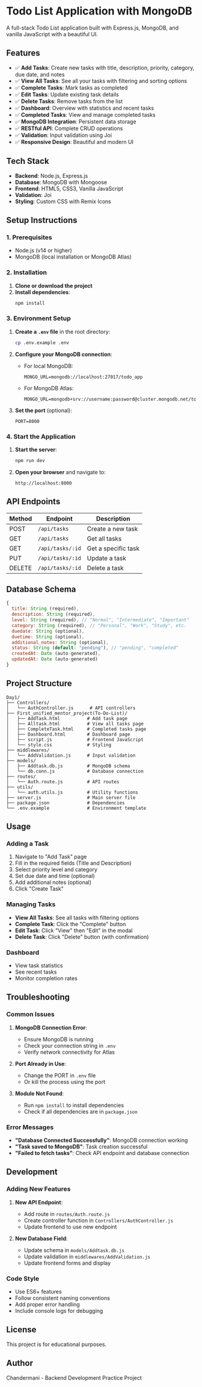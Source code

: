 # Todo List Application with MongoDB

A full-stack Todo List application built with Express.js, MongoDB, and vanilla JavaScript with a beautiful UI.

## Features

- ✅ **Add Tasks**: Create new tasks with title, description, priority, category, due date, and notes
- ✅ **View All Tasks**: See all your tasks with filtering and sorting options
- ✅ **Complete Tasks**: Mark tasks as completed
- ✅ **Edit Tasks**: Update existing task details
- ✅ **Delete Tasks**: Remove tasks from the list
- ✅ **Dashboard**: Overview with statistics and recent tasks
- ✅ **Completed Tasks**: View and manage completed tasks
- ✅ **MongoDB Integration**: Persistent data storage
- ✅ **RESTful API**: Complete CRUD operations
- ✅ **Validation**: Input validation using Joi
- ✅ **Responsive Design**: Beautiful and modern UI

## Tech Stack

- **Backend**: Node.js, Express.js
- **Database**: MongoDB with Mongoose
- **Frontend**: HTML5, CSS3, Vanilla JavaScript
- **Validation**: Joi
- **Styling**: Custom CSS with Remix Icons

## Setup Instructions

### 1. Prerequisites

- Node.js (v14 or higher)
- MongoDB (local installation or MongoDB Atlas)

### 2. Installation

1. **Clone or download the project**
2. **Install dependencies**:
   ```bash
   npm install
   ```

### 3. Environment Setup

1. **Create a `.env` file** in the root directory:
   ```bash
   cp .env.example .env
   ```

2. **Configure your MongoDB connection**:
   - For local MongoDB:
     ```
     MONGO_URL=mongodb://localhost:27017/todo_app
     ```
   - For MongoDB Atlas:
     ```
     MONGO_URL=mongodb+srv://username:password@cluster.mongodb.net/todo_app
     ```

3. **Set the port** (optional):
   ```
   PORT=8000
   ```

### 4. Start the Application

1. **Start the server**:
   ```bash
   npm run dev
   ```

2. **Open your browser** and navigate to:
   ```
   http://localhost:8000
   ```

## API Endpoints

| Method | Endpoint | Description |
|--------|----------|-------------|
| POST | `/api/tasks` | Create a new task |
| GET | `/api/tasks` | Get all tasks |
| GET | `/api/tasks/:id` | Get a specific task |
| PUT | `/api/tasks/:id` | Update a task |
| DELETE | `/api/tasks/:id` | Delete a task |

## Database Schema

```javascript
{
  title: String (required),
  description: String (required),
  level: String (required), // "Normal", "Intermediate", "Important"
  category: String (required), // "Personal", "Work", "Study", etc.
  duedate: String (optional),
  duetime: String (optional),
  additional_notes: String (optional),
  status: String (default: "pending"), // "pending", "completed"
  createdAt: Date (auto-generated),
  updatedAt: Date (auto-generated)
}
```

## Project Structure

```
Day1/
├── Controllers/
│   └── AuthController.js      # API controllers
├── First_unified_mentor_project(To-Do-List)/
│   ├── AddTask.html          # Add task page
│   ├── Alltask.html          # View all tasks page
│   ├── CompleteTask.html     # Completed tasks page
│   ├── Dashboard.html        # Dashboard page
│   ├── script.js             # Frontend JavaScript
│   └── style.css             # Styling
├── middlewares/
│   └── AddValidation.js      # Input validation
├── models/
│   ├── Addtask.db.js         # MongoDB schema
│   └── db.conn.js            # Database connection
├── routes/
│   └── Auth.route.js         # API routes
├── utils/
│   └── auth.utils.js         # Utility functions
├── server.js                 # Main server file
├── package.json              # Dependencies
└── .env.example              # Environment template
```

## Usage

### Adding a Task
1. Navigate to "Add Task" page
2. Fill in the required fields (Title and Description)
3. Select priority level and category
4. Set due date and time (optional)
5. Add additional notes (optional)
6. Click "Create Task"

### Managing Tasks
- **View All Tasks**: See all tasks with filtering options
- **Complete Task**: Click the "Complete" button
- **Edit Task**: Click "View" then "Edit" in the modal
- **Delete Task**: Click "Delete" button (with confirmation)

### Dashboard
- View task statistics
- See recent tasks
- Monitor completion rates

## Troubleshooting

### Common Issues

1. **MongoDB Connection Error**:
   - Ensure MongoDB is running
   - Check your connection string in `.env`
   - Verify network connectivity for Atlas

2. **Port Already in Use**:
   - Change the PORT in `.env` file
   - Or kill the process using the port

3. **Module Not Found**:
   - Run `npm install` to install dependencies
   - Check if all dependencies are in `package.json`

### Error Messages

- **"Database Connected Successfully"**: MongoDB connection working
- **"Task saved to MongoDB"**: Task creation successful
- **"Failed to fetch tasks"**: Check API endpoint and database connection

## Development

### Adding New Features

1. **New API Endpoint**:
   - Add route in `routes/Auth.route.js`
   - Create controller function in `Controllers/AuthController.js`
   - Update frontend to use new endpoint

2. **New Database Field**:
   - Update schema in `models/Addtask.db.js`
   - Update validation in `middlewares/AddValidation.js`
   - Update frontend forms and display

### Code Style

- Use ES6+ features
- Follow consistent naming conventions
- Add proper error handling
- Include console logs for debugging

## License

This project is for educational purposes.

## Author

Chandermani - Backend Development Practice Project 